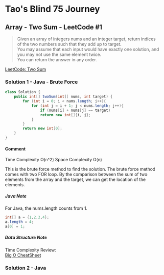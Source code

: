 # Tao's Blind 75 Journey
## Array - Two Sum - LeetCode #1

> Given an array of integers nums and an integer target, return indices of the two numbers such that they add up to target.  
> You may assume that each input would have exactly one solution, and you may not use the same element twice.  
> You can return the answer in any order.

[LeetCode: Two Sum](https://leetcode.com/problems/two-sum/)

### Solution 1 - Java - Brute Force

```java
class Solution {
    public int[] twoSum(int[] nums, int target) {
        for (int i = 0; i < nums.length; i++){
            for (int j = i + 1; j < nums.length; j++){
                if (nums[i] + nums[j] == target)
                return new int[]{i, j};
            }
        }
        return new int[0];
    }
}
```
#### Comment

Time Complexity O(n^2)
Space Complexity O(n)

This is the brute force method to find the solution. The brute force method comes with two FOR loop. By the comparison between the sum of two elements from the array and the target, we can get the location of the elements.  

##### Java Note  
For Java, the nums.length counts from 1.  

```java
int[] a = {1,2,3,4};
a.length = 4;
a[0] = 1;
```
##### Data Structure Note
Time Complexity Review:  
[Big O CheatSheet](https://www.bigocheatsheet.com/)

### Solution 2 - Java